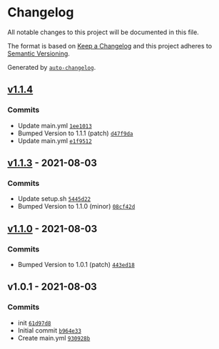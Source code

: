 # Changelog

All notable changes to this project will be documented in this file.

The format is based on [Keep a Changelog](https://keepachangelog.com/en/1.0.0/)
and this project adheres to [Semantic Versioning](https://semver.org/spec/v2.0.0.html).

Generated by [`auto-changelog`](https://github.com/CookPete/auto-changelog).

## [v1.1.4](https://github.com/robin-rpr/airflow/compare/v1.1.3...v1.1.4)

### Commits

- Update main.yml [`1ee1013`](https://github.com/robin-rpr/airflow/commit/1ee10133c2582560c263835c8e7ccf0d5cbd2da1)
- Bumped Version to 1.1.1 (patch) [`d47f9da`](https://github.com/robin-rpr/airflow/commit/d47f9da2d66b9e851b4db3aab1dd961227d35208)
- Update main.yml [`e1f9512`](https://github.com/robin-rpr/airflow/commit/e1f95127e41dc8667e6b3c73af29eef96cee03f6)

## [v1.1.3](https://github.com/robin-rpr/airflow/compare/v1.1.0...v1.1.3) - 2021-08-03

### Commits

- Update setup.sh [`5445d22`](https://github.com/robin-rpr/airflow/commit/5445d22ac788eeef00167bc0c8ba1df199fbea13)
- Bumped Version to 1.1.0 (minor) [`08cf42d`](https://github.com/robin-rpr/airflow/commit/08cf42da7b464d0b910b14fe1008afeb0da9a232)

## [v1.1.0](https://github.com/robin-rpr/airflow/compare/v1.0.1...v1.1.0) - 2021-08-03

### Commits

- Bumped Version to 1.0.1 (patch) [`443ed18`](https://github.com/robin-rpr/airflow/commit/443ed183ba15dd024a8c8c26dcc0f81462e6ca4b)

## v1.0.1 - 2021-08-03

### Commits

- init [`61d97d8`](https://github.com/robin-rpr/airflow/commit/61d97d8645226e0b5fc223e05bc827dfabbe8ee6)
- Initial commit [`b964e33`](https://github.com/robin-rpr/airflow/commit/b964e33bfc7a5b81bcc6b13c489ba6c1ca3d6c19)
- Create main.yml [`930928b`](https://github.com/robin-rpr/airflow/commit/930928b14f3409329cebb5310bb1edc774390b59)
